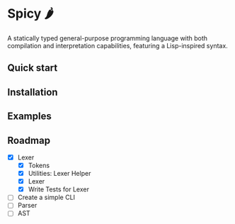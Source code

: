 # Spicy 🌶️

A statically typed general-purpose programming language with both compilation and interpretation capabilities, featuring a Lisp-inspired syntax.

## Quick start


## Installation


## Examples


## Roadmap

* [X] Lexer
    * [X] Tokens
    * [X] Utilities: Lexer Helper
    * [X] Lexer
    * [X] Write Tests for Lexer
* [ ] Create a simple CLI 
* [ ] Parser
* [ ] AST
